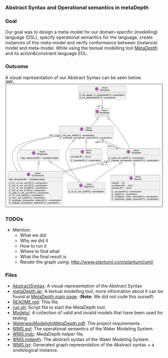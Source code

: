 ### Abstract Syntax and Operational semantics in metaDepth

### Goal
Our goal was to design a meta-model for our domain-specific
(modelling) language (DSL), specify operational semantics for the language, create instances of this meta-model and verify conformance between (instance) model and meta-model. While using the textual modelling tool [MetaDepth](http://metadepth.org) and its action&constraint language EOL.

### Outcome
A visual representation of our Abstract Syntax can be seen below.
![A visual representation of our Abstract Syntax](/AbstractSyntaxAndOperationalSemantics/AbstractSyntax.png)

### TODOs
- Mention:
    - What we did
    - Why we did it 
    - How to run it 
    - Where to find what
    - What the final result is
    - Render the graph using: http://www.plantuml.com/plantuml/uml/

### Files
- [AbstractSyntax](/AbstractSyntaxAndOperationalSemantics/AbstractSyntax.png): A visual representation of the Abstract Syntax
- [metaDepth.jar](/AbstractSyntaxAndOperationalSemantics/metaDepth.jar): A textual modelling tool, more information about it can be found at [MetaDepth main page](http://metadepth.org). (**Note:** We did not code this ourself)
- [README.md](/AbstractSyntaxAndOperationalSemantics/README.md): This file.
- [run.sh](/AbstractSyntaxAndOperationalSemantics/run.sh): Script file to start the MetaDepth tool.
- [Models/](/AbstractSyntaxAndOperationalSemantics/Models): A collection of valid and invalid models that have been used for testing
- [WaterwayModeligInMetaDepth.pdf](/AbstractSyntaxAndOperationalSemantics/WaterwayModeligInMetaDepth.pdf): The project requirements.
- [WMS.eol](/AbstractSyntaxAndOperationalSemantics/WMS.eol): The operational semantics of the Water Modeling System.
- [WMS.mdc](/AbstractSyntaxAndOperationalSemantics/WMS.mdc): MedaDepth helper file.
- [WMS.mdepth](/AbstractSyntaxAndOperationalSemantics/WMS.mdepth): The abstract syntax of the Water Modeling System.
- [WMS.txt](/AbstractSyntaxAndOperationalSemantics/WMS.txt): Generated graph representation of the Abstract syntax + a onotological instance.